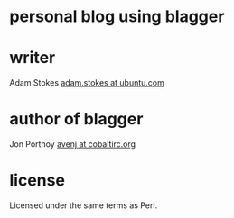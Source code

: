 # personal blog using blagger

# writer

Adam Stokes [adam.stokes at ubuntu.com](http://astokes.org)

# author of blagger

Jon Portnoy [avenj at cobaltirc.org](http://www.cobaltirc.org)

# license
Licensed under the same terms as Perl.
